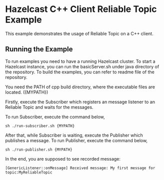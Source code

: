 # Hazelcast C++ Client Reliable Topic Example

This example demonstrates the usage of Reliable Topic on a C++ client.

## Running the Example

To run examples you need to have a running Hazelcast cluster. To start a Hazelcast instance, you can run the basicServer.sh under java directory of the repository. To build the examples, you can refer to readme file of the repository.

You need the PATH of cpp build directory, where the executable files are located. ({MYPATH})

Firstly, execute the Subscriber which registers an message listener to an Reliable Topic and waits for the messages.

To run Subscriber, execute the command below,
```
sh ./run-subscriber.sh {MYPATH}
```

After that, while Subscriber is waiting, execute the Publisher which publishes a message.
To run Publisher, execute the command below,
```
sh ./run-publisher.sh {MYPATH}
```

In the end, you are supposed to see recorded message:
```
[GenericListener::onMessage] Received message: My first message for topic:MyReliableTopic
```

